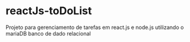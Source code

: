 # reactJs-toDoList
Projeto para gerenciamento de tarefas em react.js e node.js utilizando o mariaDB banco de dado relacional 
